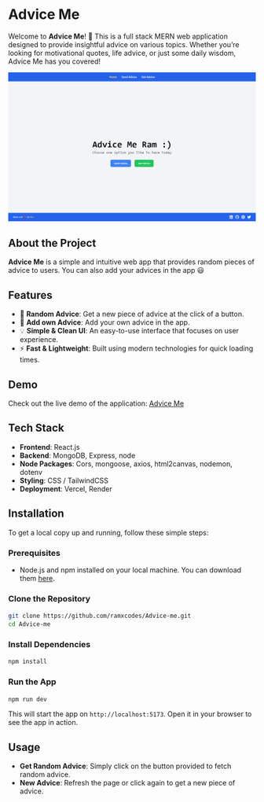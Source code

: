 # Advice Me

Welcome to **Advice Me**! 🚀 This is a full stack MERN web application designed to provide insightful advice on various topics. Whether you’re looking for motivational quotes, life advice, or just some daily wisdom, Advice Me has you covered!

<img src="https://raw.githubusercontent.com/ramxcodes/Advice-me/refs/heads/main/public/preview.png">

## About the Project

**Advice Me** is a simple and intuitive web app that provides random pieces of advice to users. You can also add your advices in the app 😃

## Features

- 🌟 **Random Advice**: Get a new piece of advice at the click of a button.
- 🤩 **Add own Advice**: Add your own advice in the app.
- 💡 **Simple & Clean UI**: An easy-to-use interface that focuses on user experience.
- ⚡ **Fast & Lightweight**: Built using modern technologies for quick loading times.

## Demo

Check out the live demo of the application: [Advice Me](https://advice-me-ram.vercel.app/)

## Tech Stack

- **Frontend**: React.js
- **Backend**: MongoDB, Express, node
- **Node Packages**: Cors, mongoose, axios, html2canvas, nodemon, dotenv
- **Styling**: CSS / TailwindCSS
- **Deployment**: Vercel, Render

## Installation

To get a local copy up and running, follow these simple steps:

### Prerequisites

- Node.js and npm installed on your local machine. You can download them [here](https://nodejs.org/).

### Clone the Repository

```bash
git clone https://github.com/ramxcodes/Advice-me.git
cd Advice-me
```

### Install Dependencies

```bash
npm install
```

### Run the App

```bash
npm run dev
```

This will start the app on `http://localhost:5173`. Open it in your browser to see the app in action.

## Usage

- **Get Random Advice**: Simply click on the button provided to fetch random advice.
- **New Advice**: Refresh the page or click again to get a new piece of advice.